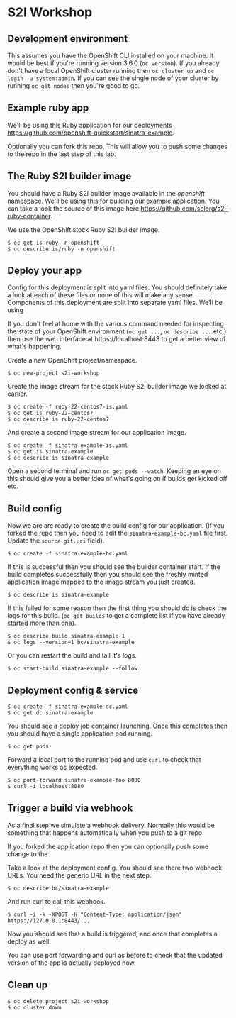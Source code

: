 # S2I Workshop

## Development environment

This assumes you have the OpenShift CLI installed on your machine. It would be best if you're running version 3.6.0 (`oc version`). If you already don't have a local OpenShift cluster running then `oc cluster up` and `oc login -u system:admin`. If you can see the single node of your cluster by running `oc get nodes` then you're good to go.

## Example ruby app

We'll be using this Ruby application for our deployments https://github.com/openshift-quickstart/sinatra-example.

Optionally you can fork this repo. This will allow you to push some changes to the repo in the last step of this lab.

## The Ruby S2I builder image

You should have a Ruby S2I builder image available in the _openshift_ namespace. We'll be using this for building our example application. You can take a look the source of this image here https://github.com/sclorg/s2i-ruby-container.

We use the OpenShift stock Ruby S2I builder image.

    $ oc get is ruby -n openshift
    $ oc describe is/ruby -n openshift

## Deploy your app

Config for this deployment is split into yaml files. You should definitely take a look at each of these files or none of this will make any sense.
Components of this deployment are split into separate yaml files. We'll be using

If you don't feel at home with the various command needed for inspecting the state of your OpenShift environment (`oc get ...`, `oc describe ...` etc.) then use the web interface at https://localhost:8443 to get a better view of what's happening.

Create a new OpenShift project/namespace.

    $ oc new-project s2i-workshop

Create the image stream for the stock Ruby S2I builder image we looked at earlier.

    $ oc create -f ruby-22-centos7-is.yaml
    $ oc get is ruby-22-centos7
    $ oc describe is ruby-22-centos7

And create a second image stream for our application image.

    $ oc create -f sinatra-example-is.yaml
    $ oc get is sinatra-example
    $ oc describe is sinatra-example

Open a second terminal and run `oc get pods --watch`. Keeping an eye on this should give you a better idea of what's going on if builds get kicked off etc.

## Build config

Now we are are ready to create the build config for our application. (If you forked the repo then you need to edit the `sinatra-example-bc.yaml` file first. Update the `source.git.uri` field).

    $ oc create -f sinatra-example-bc.yaml

If this is successful then you should see the builder container start. If the build completes successfully then you should see the freshly minted application image mapped to the image stream you just created.

    $ oc describe is sinatra-example

If this failed for some reason then the first thing you should do is check the logs for this build. (`oc get builds` to get a complete list if you have already started more than one).

    $ oc describe build sinatra-example-1
    $ oc logs --version=1 bc/sinatra-example

Or you can restart the build and tail it's logs.

    $ oc start-build sinatra-example --follow

## Deployment config & service



    $ oc create -f sinatra-example-dc.yaml
    $ oc get dc sinatra-example

You should see a deploy job container launching. Once this completes then you should have a single application pod running.

    $ oc get pods

Forward a local port to the running pod and use `curl` to check that everything works as expected.

    $ oc port-forward sinatra-example-foo 8080
    $ curl -i localhost:8080

## Trigger a build via webhook

As a final step we simulate a webhook delivery. Normally this would be something that happens automatically when you push to a git repo.

If you forked the application repo then you can optionally push some change to the

Take a look at the deployment config. You should see there two webhook URLs. You need the generic URL in the next step.

    $ oc describe bc/sinatra-example

And run curl to call this webhook.

    $ curl -i -k -XPOST -H "Content-Type: application/json" https://127.0.0.1:8443/...

Now you should see that a build is triggered, and once that completes a deploy as well.

You can use port forwarding and curl as before to check that the updated version of the app is actually deployed now.

## Clean up

    $ oc delete project s2i-workshop
    $ oc cluster down
